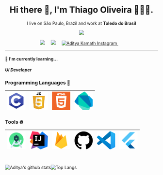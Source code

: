<h1 align='center'> Hi there 👋, I'm Thiago Oliveira 👋🙋‍♂️. </h1>

<p align='center'>
 I live on São Paulo, Brazil and work at <b>Toledo do Brasil</b> 
</p>

<p align='center'>
  <a href="#"><img src="https://visitor-badge.glitch.me/badge?page_id=Thiagorost.Thiagorost??style=for-the-badge&logo=appveyor"></a>
</p>


<p align='center'>
  <a href="https://www.linkedin.com/in/thiago-oliveira-5b86b8140/"><img src="https://img.shields.io/badge/linkedin-%230077B5.svg?&style=for-the-badge&logo=linkedin&logoColor=white" /></a>&nbsp;&nbsp;&nbsp;&nbsp;
  <a href="mailto:thiagorst.oliveira@gmail.com?subject=Olá%20Thiago" target="_blank"><img src="https://img.shields.io/badge/gmail-%23D14836.svg?&style=for-the-badge&logo=gmail&logoColor=white" /></a>&nbsp;&nbsp;&nbsp;&nbsp;
 <a href="https://www.instagram.com/adityakamath__/"> <img  alt="Aditya Kamath Instagram" width="21px" src="https://github.com/adityakamath16/adityakamath16/blob/master/images/connect_with_me_images/instagram-main.svg" />
</a>&nbsp;&nbsp;&nbsp;&nbsp;

</p>


<hr>

<h4>🌱 I'm currently learning...</h4>

<h5>UI Developer</h5>

### Programming Languages  :rocket:
|<img src="https://github.com/Thiagorost/ThiagoRost/blob/main/images/Programming_languages/c.png" width=60> | <img src="https://github.com/Thiagorost/ThiagoRost/blob/main/images/Programming_languages/javascript.png" width=60> | <img src="https://github.com/Thiagorost/ThiagoRost/blob/main/images/Programming_languages/logo-html-5.png" width=60> |<img src="https://github.com/Thiagorost/ThiagoRost/blob/main/images/Programming_languages/dart.png" width=60> |
|:---:|:---:|:---:|:---:|


### Tools :fire:
|<img src="https://github.com/Thiagorost/ThiagoRost/blob/main/images/tools/1200px-Android_Studio_icon.svg.png" width=60>| <img src="https://github.com/Thiagorost/ThiagoRost/blob/main/images/tools/intellij-idea_logo_300x300.png" width=60>|   <img src="https://github.com/Thiagorost/ThiagoRost/blob/main/images/tools/firebase.png" width=60> | <img src="https://github.com/Thiagorost/ThiagoRost/blob/main/images/tools/25231.svg" width=60> |<img src="https://github.com/Thiagorost/ThiagoRost/blob/main/images/tools/logo-stable.png" width=60> |<img src="https://github.com/Thiagorost/ThiagoRost/blob/main/images/tools/flutter.png" width=60> |
|:---:|:---:|:---:|:---:|:---:|:---:|

<br>

![Aditya's github stats](https://github-readme-stats.vercel.app/api?username=Thiagorost)![Top Langs](https://github-readme-stats.vercel.app/api/top-langs/?username=Thiagorost&layout=compact)




